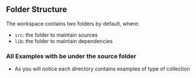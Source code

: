 

## Folder Structure

The workspace contains two folders by default, where:

- `src`: the folder to maintain sources
- `lib`: the folder to maintain dependencies

### All Examples with be under the source folder
- As you will notice each directory contains examples of type of collection